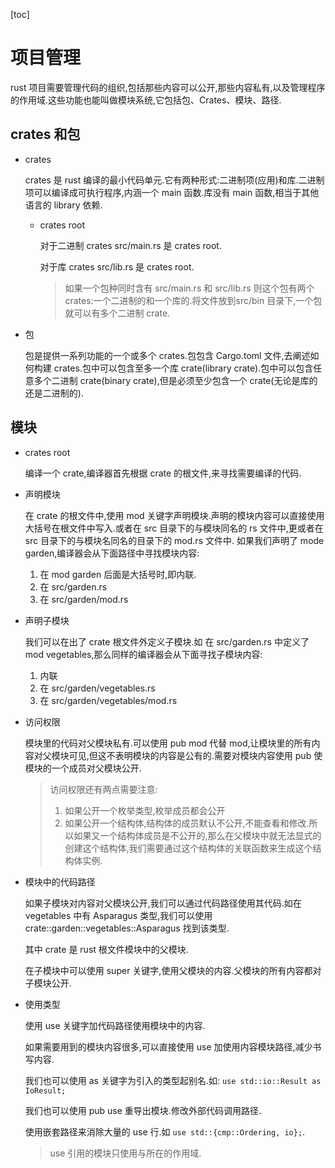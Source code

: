 [toc]

# 项目管理

rust 项目需要管理代码的组织,包括那些内容可以公开,那些内容私有,以及管理程序的作用域.这些功能也能叫做模块系统,它包括包、Crates、模块、路径.

## crates 和包

- crates

  crates 是 rust 编译的最小代码单元.它有两种形式:二进制项(应用)和库.二进制项可以编译成可执行程序,内涵一个 main 函数.库没有 main 函数,相当于其他语言的 library 依赖.

  - crates root

    对于二进制 crates src/main.rs 是 crates root.

    对于库 crates src/lib.rs 是 crates root.

    > 如果一个包种同时含有 src/main.rs 和 src/lib.rs 则这个包有两个 crates:一个二进制的和一个库的.将文件放到src/bin 目录下,一个包就可以有多个二进制 crate.

- 包

  包是提供一系列功能的一个或多个 crates.包包含 Cargo.toml 文件,去阐述如何构建 crates.包中可以包含至多一个库 crate(library crate).包中可以包含任意多个二进制 crate(binary crate),但是必须至少包含一个 crate(无论是库的还是二进制的).

## 模块

- crates root 

  编译一个 crate,编译器首先根据 crate 的根文件,来寻找需要编译的代码.

- 声明模块

  在 crate 的根文件中,使用 mod 关键字声明模块.声明的模块内容可以直接使用大括号在根文件中写入.或者在 src 目录下的与模块同名的 rs 文件中,更或者在 src 目录下的与模块名同名的目录下的 mod.rs 文件中.
  如果我们声明了 mode garden,编译器会从下面路径中寻找模块内容:
  1. 在 mod garden 后面是大括号时,即内联.
  2. 在 src/garden.rs 
  3. 在 src/garden/mod.rs

- 声明子模块

  我们可以在出了 crate 根文件外定义子模块.如 在 src/garden.rs 中定义了 mod vegetables,那么同样的编译器会从下面寻找子模块内容:
  1. 内联
  2. 在 src/garden/vegetables.rs
  3. 在 src/garden/vegetables/mod.rs

- 访问权限

  模块里的代码对父模块私有.可以使用 pub mod 代替 mod,让模块里的所有内容对父模块可见,但这不表明模块的内容是公有的.需要对模块内容使用 pub 使模块的一个成员对父模块公开.

  > 访问权限还有两点需要注意:
  > 1. 如果公开一个枚举类型,枚举成员都会公开
  > 2. 如果公开一个结构体,结构体的成员默认不公开,不能查看和修改.所以如果又一个结构体成员是不公开的,那么在父模块中就无法显式的创建这个结构体,我们需要通过这个结构体的关联函数来生成这个结构体实例.

- 模块中的代码路径

  如果子模块对内容对父模块公开,我们可以通过代码路径使用其代码.如在 vegetables 中有 Asparagus 类型,我们可以使用 crate::garden::vegetables::Asparagus 找到该类型.

  其中 crate 是 rust 根文件模块中的父模块.

  在子模块中可以使用 super 关键字,使用父模块的内容.父模块的所有内容都对子模块公开.
  
- 使用类型

  使用 use 关键字加代码路径使用模块中的内容.

  如果需要用到的模块内容很多,可以直接使用 use 加使用内容模块路径,减少书写内容.

  我们也可以使用 as 关键字为引入的类型起别名.如: `use std::io::Result as IoResult;`

  我们也可以使用 pub use 重导出模块.修改外部代码调用路径.

  使用嵌套路径来消除大量的 use 行.如 `use std::{cmp::Ordering, io};`.
  > use 引用的模块只使用与所在的作用域.

